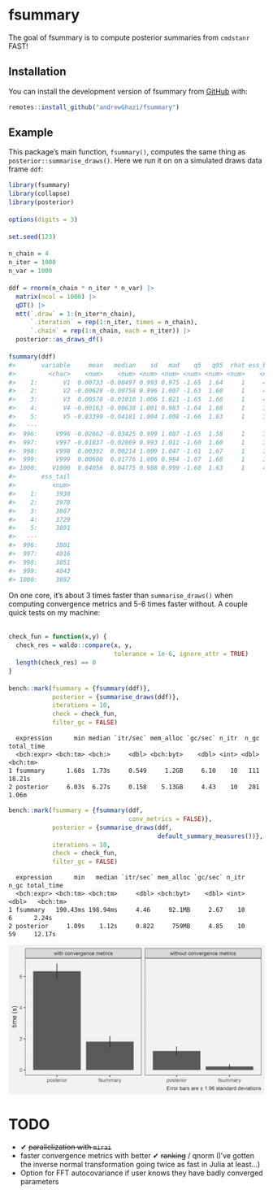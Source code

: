 
<!-- README.md is generated from README.Rmd. Please edit that file -->

# fsummary

<!-- badges: start -->
<!-- badges: end -->

The goal of fsummary is to compute posterior summaries from `cmdstanr`
FAST!

## Installation

You can install the development version of fsummary from
[GitHub](https://github.com/) with:

``` r
remotes::install_github("andrewGhazi/fsummary")
```

## Example

This package’s main function, `fsummary()`, computes the same thing as
`posterior::summarise_draws()`. Here we run it on on a simulated draws
data frame `ddf`:

``` r
library(fsummary)
library(collapse)
library(posterior)

options(digits = 3)

set.seed(123)

n_chain = 4
n_iter = 1000
n_var = 1000

ddf = rnorm(n_chain * n_iter * n_var) |> 
  matrix(ncol = 1000) |> 
  qDT() |> 
  mtt(`.draw` = 1:(n_iter*n_chain),
      `.iteration` = rep(1:n_iter, times = n_chain),
      `.chain` = rep(1:n_chain, each = n_iter)) |> 
  posterior::as_draws_df()

fsummary(ddf) 
#>       variable     mean   median    sd   mad    q5   q95  rhat ess_bulk
#>         <char>    <num>    <num> <num> <num> <num> <num> <num>    <num>
#>    1:       V1  0.00733 -0.00497 0.993 0.975 -1.65  1.64     1     4161
#>    2:       V2 -0.00628 -0.00758 0.996 1.007 -1.63  1.60     1     4099
#>    3:       V3  0.00578 -0.01010 1.006 1.021 -1.65  1.66     1     4005
#>    4:       V4 -0.00163 -0.00638 1.001 0.983 -1.64  1.68     1     3851
#>    5:       V5 -0.03390 -0.04181 1.004 1.008 -1.66  1.63     1     3878
#>   ---                                                                  
#>  996:     V996 -0.02662 -0.03425 0.999 1.007 -1.65  1.58     1     3993
#>  997:     V997 -0.01837 -0.02869 0.993 1.011 -1.60  1.60     1     3944
#>  998:     V998  0.00392  0.00214 1.009 1.047 -1.61  1.67     1     3879
#>  999:     V999  0.00600  0.01776 1.006 0.984 -1.67  1.68     1     3991
#> 1000:    V1000  0.04056  0.04775 0.988 0.999 -1.60  1.63     1     4175
#>       ess_tail
#>          <num>
#>    1:     3930
#>    2:     3978
#>    3:     3807
#>    4:     3729
#>    5:     3891
#>   ---         
#>  996:     3801
#>  997:     4016
#>  998:     3851
#>  999:     4043
#> 1000:     3892
```

On one core, it’s about 3 times faster than `summarise_draws()` when
computing convergence metrics and 5-6 times faster without. A couple
quick tests on my machine:

``` r

check_fun = function(x,y) {
  check_res = waldo::compare(x, y, 
                             tolerance = 1e-6, ignore_attr = TRUE)
  length(check_res) == 0
}

bench::mark(fsummary = {fsummary(ddf)},
            posterior = {summarise_draws(ddf)},
            iterations = 10,
            check = check_fun,
            filter_gc = FALSE)
```

      expression      min median `itr/sec` mem_alloc `gc/sec` n_itr  n_gc total_time
      <bch:expr> <bch:tm> <bch:>     <dbl> <bch:byt>    <dbl> <int> <dbl>   <bch:tm>
    1 fsummary      1.68s  1.73s     0.549     1.2GB     6.10    10   111     18.21s
    2 posterior     6.03s  6.27s     0.158    5.13GB     4.43    10   281      1.06m

``` r
bench::mark(fsummary = {fsummary(ddf,
                                 conv_metrics = FALSE)},
            posterior = {summarise_draws(ddf, 
                                         default_summary_measures())},
            iterations = 10,
            check = check_fun,
            filter_gc = FALSE)
```

      expression      min   median `itr/sec` mem_alloc `gc/sec` n_itr  n_gc total_time
      <bch:expr> <bch:tm> <bch:tm>     <dbl> <bch:byt>    <dbl> <int> <dbl>   <bch:tm>
    1 fsummary   190.43ms 198.94ms     4.46     92.1MB     2.67    10     6      2.24s
    2 posterior     1.09s    1.12s     0.822     759MB     4.85    10    59     12.17s

![](man/figures/comparison.png)

# TODO

- ✔ ~~parallelization with `mirai`~~
- faster convergence metrics with better ✔ ~~ranking~~ / qnorm (I’ve
  gotten the inverse normal transformation going twice as fast in Julia
  at least…)
- Option for FFT autocovariance if user knows they have badly converged
  parameters

